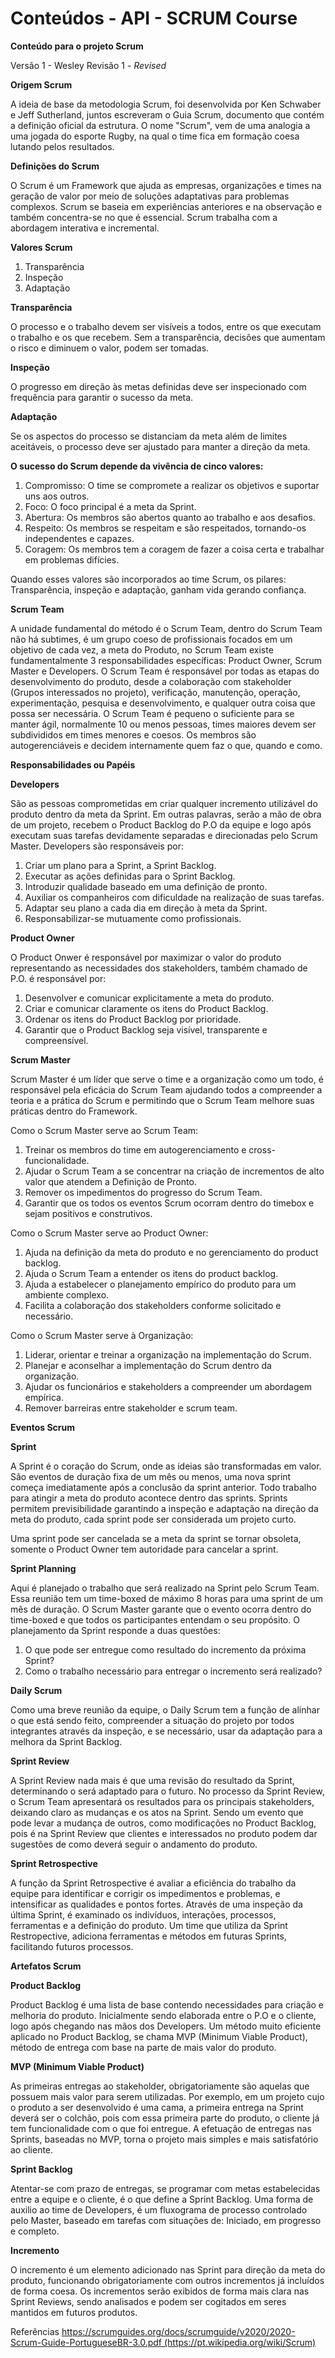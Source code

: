 # Conteúdos - API - **SCRUM Course**

**Conteúdo para o projeto Scrum**

Versão 1 - Wesley Revisão 1 - *Revised*

**Origem Scrum**

A ideia de base da metodologia Scrum, foi desenvolvida por Ken Schwaber e Jeff Sutherland, juntos escreveram o Guia Scrum, documento que contém a definição oficial da estrutura. O nome "Scrum", vem de uma analogia a uma jogada do esporte Rugby, na qual o time fica em formação coesa lutando pelos resultados.

**Definições do Scrum**

O Scrum é um Framework que ajuda as empresas, organizações e times na geração de valor por meio de soluções adaptativas para problemas complexos. Scrum se baseia em experiências anteriores e na observação e também concentra-se no que é essencial. Scrum trabalha com a abordagem interativa e incremental.

**Valores Scrum**

1. Transparência
2. Inspeção
3. Adaptação

**Transparência**

O processo e o trabalho devem ser visíveis a todos, entre os que executam o trabalho e os que recebem. Sem a transparência, decisões que aumentam o risco e diminuem o valor, podem ser tomadas.

**Inspeção**

O progresso em direção às metas definidas deve ser inspecionado com frequência para garantir o sucesso da meta.

**Adaptação**

Se os aspectos do processo se distanciam da meta além de limites aceitáveis, o processo deve ser ajustado para manter a direção da meta.

**O sucesso do Scrum depende da vivência de cinco valores:**

1. Compromisso: O time se compromete a realizar os objetivos e suportar uns aos outros.
2. Foco: O foco principal é a meta da Sprint.
3. Abertura: Os membros são abertos quanto ao trabalho e aos desafios.
4. Respeito: Os membros se respeitam e são respeitados, tornando-os independentes e capazes.
5. Coragem: Os membros tem a coragem de fazer a coisa certa e trabalhar em problemas difícies.

Quando esses valores são incorporados ao time Scrum, os pilares: Transparência, inspeção e adaptação, ganham vida gerando confiança.

**Scrum Team**

A unidade fundamental do método é o Scrum Team, dentro do Scrum Team não há subtimes, é um grupo coeso de profissionais focados em um objetivo de cada vez, a meta do Produto, no Scrum Team existe fundamentalmente 3 responsabilidades específicas: Product Owner, Scrum Master e Developers. O Scrum Team é responsável por todas as etapas do desenvolvimento do produto, desde a colaboração com stakeholder (Grupos interessados no projeto), verificação, manutenção, operação, experimentação, pesquisa e desenvolvimento, e qualquer outra coisa que possa ser necessária. O Scrum Team é pequeno o suficiente para se manter ágil, normalmente 10 ou menos pessoas, times maiores devem ser subdivididos em times menores e coesos. Os membros são autogerenciáveis e decidem internamente quem faz o que, quando e como.

**Responsabilidades ou Papéis**

**Developers**

São as pessoas comprometidas em criar qualquer incremento utilizável do produto dentro da meta da Sprint. Em outras palavras, serão a mão de obra de um projeto, recebem o Product Backlog do P.O da equipe e logo após executam suas tarefas devidamente separadas e direcionadas pelo Scrum Master. Developers são responsáveis por:

1. Criar um plano para a Sprint, a Sprint Backlog.
2. Executar as ações definidas para o Sprint Backlog.
3. Introduzir qualidade baseado em uma definição de pronto.
4. Auxiliar os companheiros com dificuldade na realização de suas tarefas.
5. Adaptar seu plano a cada dia em direção à meta da Sprint.
6. Responsabilizar-se mutuamente como profissionais.

**Product Owner**

O Product Onwer é responsável por maximizar o valor do produto representando as necessidades dos stakeholders, também chamado de P.O. é responsável por:

1. Desenvolver e comunicar explicitamente a meta do produto.
2. Criar e comunicar claramente os itens do Product Backlog.
3. Ordenar os itens do Product Backlog por prioridade.
4. Garantir que o Product Backlog seja visível, transparente e compreensível.

**Scrum Master**

Scrum Master é um líder que serve o time e a organização como um todo, é responsável pela eficácia do Scrum Team ajudando todos a compreender a teoria e a prática do Scrum e permitindo que o Scrum Team melhore suas práticas dentro do Framework.

Como o Scrum Master serve ao Scrum Team:

1. Treinar os membros do time em autogerenciamento e cross-funcionalidade.
2. Ajudar o Scrum Team a se concentrar na criação de incrementos de alto valor que atendem a Definição de Pronto.
3. Remover os impedimentos do progresso do Scrum Team.
4. Garantir que os todos os eventos Scrum ocorram dentro do timebox e sejam positivos e construtivos.

Como o Scrum Master serve ao Product Owner:

1. Ajuda na definição da meta do produto e no gerenciamento do product backlog.
2. Ajuda o Scrum Team a entender os itens do product backlog.
3. Ajuda a estabelecer o planejamento empírico do produto para um ambiente complexo.
4. Facilita a colaboração dos stakeholders conforme solicitado e necessário.

Como o Scrum Master serve à Organização:

1. Liderar, orientar e treinar a organização na implementação do Scrum.
2. Planejar e aconselhar a implementação do Scrum dentro da organização.
3. Ajudar os funcionários e stakeholders a compreender um abordagem empírica.
4. Remover barreiras entre stakeholder e scrum team.

**Eventos Scrum**

**Sprint**

A Sprint é o coração do Scrum, onde as ideias são transformadas em valor. São eventos de duração fixa de um mês ou menos, uma nova sprint começa imediatamente após a conclusão da sprint anterior. Todo trabalho para atingir a meta do produto acontece dentro das sprints. Sprints permitem previsibilidade garantindo a inspeção e adaptação na direção da meta do produto, cada sprint pode ser considerada um projeto curto.

Uma sprint pode ser cancelada se a meta da sprint se tornar obsoleta, somente o Product Owner tem autoridade para cancelar a sprint.

**Sprint Planning**

Aqui é planejado o trabalho que será realizado na Sprint pelo Scrum Team. Essa reunião tem um time-boxed de máximo 8 horas para uma sprint de um mês de duração. O Scrum Master garante que o evento ocorra dentro do time-boxed e que todos os participantes entendam o seu propósito. O planejamento da Sprint responde a duas questões:

1. O que pode ser entregue como resultado do incremento da próxima Sprint?
2. Como o trabalho necessário para entregar o incremento será realizado?

**Daily Scrum**

Como uma breve reunião da equipe, o Daily Scrum tem a função de alinhar o que está sendo feito, compreender a situação do projeto por todos integrantes através da inspeção, e se necessário, usar da adaptação para a melhora da Sprint Backlog.

**Sprint Review**

A Sprint Review nada mais é que uma revisão do resultado da Sprint, determinando o será adaptado para o futuro. No processo da Sprint Review, o Scrum Team apresentará os resultados para os principais stakeholders, deixando claro as mudanças e os atos na Sprint. Sendo um evento que pode levar a mudança de outros, como modificações no Product Backlog, pois é na Sprint Review que clientes e interessados no produto podem dar sugestões de como deverá seguir o andamento do produto.

**Sprint Retrospective**

A função da Sprint Retrospective é avaliar a eficiência do trabalho da equipe para identificar e corrigir os impedimentos e problemas, e intensificar as qualidades e pontos fortes. Através de uma inspeção da última Sprint, é examinado os indivíduos, interações, processos, ferramentas e a definição do produto. Um time que utiliza da Sprint Restropective, adiciona ferramentas e métodos em futuras Sprints, facilitando futuros processos.

**Artefatos Scrum**

**Product Backlog**

Product Backlog é uma lista de base contendo necessidades para criação e melhoria do produto. Inicialmente sendo elaborada entre o P.O e o cliente, logo após chegando nas mãos dos Developers. Um método muito eficiente aplicado no Product Backlog, se chama MVP (Minimum Viable Product), método de entrega com base na parte de mais valor do produto.

**MVP (Minimum Viable Product)**

As primeiras entregas ao stakeholder, obrigatoriamente são aquelas que possuem mais valor para serem utilizadas. Por exemplo, em um projeto cujo o produto a ser desenvolvido é uma cama, a primeira entrega na Sprint deverá ser o colchão, pois com essa primeira parte do produto, o cliente já tem funcionalidade com o que foi entregue. A efetuação de entregas nas Sprints, baseadas no MVP, torna o projeto mais simples e mais satisfatório ao cliente.

**Sprint Backlog**

Atentar-se com prazo de entregas, se programar com metas estabelecidas entre a equipe e o cliente, é o que define a Sprint Backlog. Uma forma de auxilio ao time de Developers, é um fluxograma de processo controlado pelo Master, baseado em tarefas com situações de: Iniciado, em progresso e completo.

**Incremento**

O incremento é um elemento adicionado nas Sprint para direção da meta do produto, funcionando obrigatoriamente com outros incrementos já incluídos de forma coesa. Os incrementos serão exibidos de forma mais clara nas Sprint Reviews, sendo analisados e podem ser cogitados em seres mantidos em futuros produtos.

Referências https://scrumguides.org/docs/scrumguide/v2020/2020-Scrum-Guide-PortugueseBR-3.0.pdf (https://pt.wikipedia.org/wiki/Scrum)
